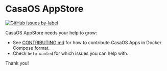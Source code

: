 # CasaOS AppStore

[![GitHub issues by-label](https://img.shields.io/github/issues/IceWhaleTech/CasaOS-AppStore/help%20wanted?label=help%20wanted&style=for-the-badge)](https://github.com/IceWhaleTech/CasaOS-AppStore/issues?q=is%3Aissue+is%3Aopen+label%3A%22help+wanted%22)

CasaOS AppStore needs your help to grow:

- See [CONTRIBUTING.md](CONTRIBUTING.md) for how to contribute CasaOS Apps in Docker Compose format.
- Check `help wanted` for which issues you can help with.

Thank you!

